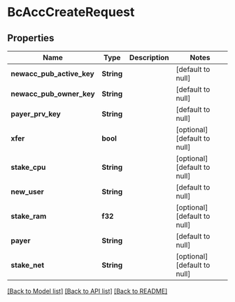 # BcAccCreateRequest

## Properties
Name | Type | Description | Notes
------------ | ------------- | ------------- | -------------
**newacc_pub_active_key** | **String** |  | [default to null]
**newacc_pub_owner_key** | **String** |  | [default to null]
**payer_prv_key** | **String** |  | [default to null]
**xfer** | **bool** |  | [optional] [default to null]
**stake_cpu** | **String** |  | [optional] [default to null]
**new_user** | **String** |  | [default to null]
**stake_ram** | **f32** |  | [optional] [default to null]
**payer** | **String** |  | [default to null]
**stake_net** | **String** |  | [optional] [default to null]

[[Back to Model list]](../README.md#documentation-for-models) [[Back to API list]](../README.md#documentation-for-api-endpoints) [[Back to README]](../README.md)


